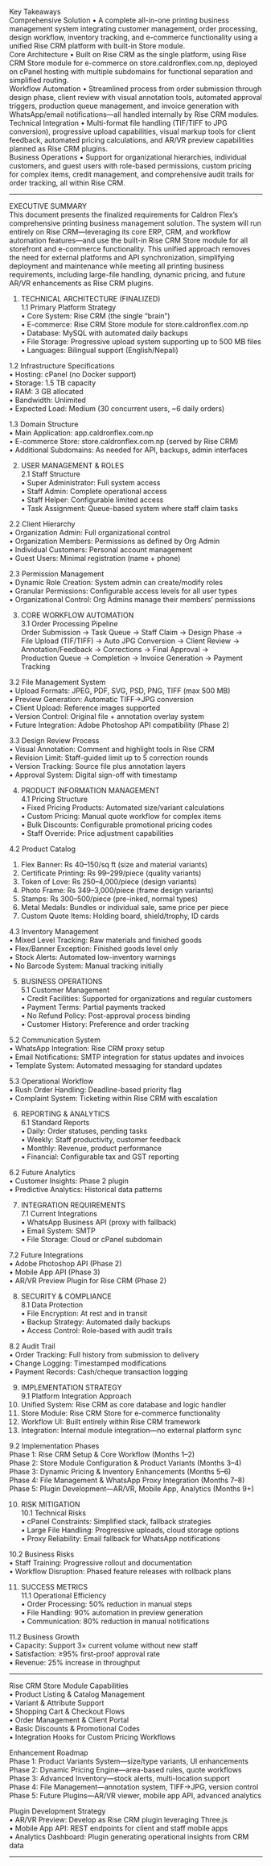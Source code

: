 Key Takeaways  
Comprehensive Solution • A complete all-in-one printing business management system integrating customer management, order processing, design workflow, inventory tracking, and e-commerce functionality using a unified Rise CRM platform with built-in Store module.  
Core Architecture • Built on Rise CRM as the single platform, using Rise CRM Store module for e-commerce on store.caldronflex.com.np, deployed on cPanel hosting with multiple subdomains for functional separation and simplified routing.  
Workflow Automation • Streamlined process from order submission through design phase, client review with visual annotation tools, automated approval triggers, production queue management, and invoice generation with WhatsApp/email notifications—all handled internally by Rise CRM modules.  
Technical Integration • Multi-format file handling (TIF/TIFF to JPG conversion), progressive upload capabilities, visual markup tools for client feedback, automated pricing calculations, and AR/VR preview capabilities planned as Rise CRM plugins.  
Business Operations • Support for organizational hierarchies, individual customers, and guest users with role-based permissions, custom pricing for complex items, credit management, and comprehensive audit trails for order tracking, all within Rise CRM.  

________________________________________________________________________________  

EXECUTIVE SUMMARY  
This document presents the finalized requirements for Caldron Flex’s comprehensive printing business management solution. The system will run entirely on Rise CRM—leveraging its core ERP, CRM, and workflow automation features—and use the built-in Rise CRM Store module for all storefront and e-commerce functionality. This unified approach removes the need for external platforms and API synchronization, simplifying deployment and maintenance while meeting all printing business requirements, including large-file handling, dynamic pricing, and future AR/VR enhancements as Rise CRM plugins.  

1. TECHNICAL ARCHITECTURE (FINALIZED)  
1.1 Primary Platform Strategy  
• Core System: Rise CRM (the single “brain”)  
• E-commerce: Rise CRM Store module for store.caldronflex.com.np  
• Database: MySQL with automated daily backups  
• File Storage: Progressive upload system supporting up to 500 MB files  
• Languages: Bilingual support (English/Nepali)  

1.2 Infrastructure Specifications  
• Hosting: cPanel (no Docker support)  
• Storage: 1.5 TB capacity  
• RAM: 3 GB allocated  
• Bandwidth: Unlimited  
• Expected Load: Medium (30 concurrent users, ~6 daily orders)  

1.3 Domain Structure  
• Main Application: app.caldronflex.com.np  
• E-commerce Store: store.caldronflex.com.np (served by Rise CRM)  
• Additional Subdomains: As needed for API, backups, admin interfaces  

2. USER MANAGEMENT & ROLES  
2.1 Staff Structure  
• Super Administrator: Full system access  
• Staff Admin: Complete operational access  
• Staff Helper: Configurable limited access  
• Task Assignment: Queue-based system where staff claim tasks  

2.2 Client Hierarchy  
• Organization Admin: Full organizational control  
• Organization Members: Permissions as defined by Org Admin  
• Individual Customers: Personal account management  
• Guest Users: Minimal registration (name + phone)  

2.3 Permission Management  
• Dynamic Role Creation: System admin can create/modify roles  
• Granular Permissions: Configurable access levels for all user types  
• Organizational Control: Org Admins manage their members’ permissions  

3. CORE WORKFLOW AUTOMATION  
3.1 Order Processing Pipeline  
Order Submission → Task Queue → Staff Claim → Design Phase →  
File Upload (TIF/TIFF) → Auto JPG Conversion → Client Review →  
Annotation/Feedback → Corrections → Final Approval →  
Production Queue → Completion → Invoice Generation → Payment Tracking  

3.2 File Management System  
• Upload Formats: JPEG, PDF, SVG, PSD, PNG, TIFF (max 500 MB)  
• Preview Generation: Automatic TIFF→JPG conversion  
• Client Upload: Reference images supported  
• Version Control: Original file + annotation overlay system  
• Future Integration: Adobe Photoshop API compatibility (Phase 2)  

3.3 Design Review Process  
• Visual Annotation: Comment and highlight tools in Rise CRM  
• Revision Limit: Staff-guided limit up to 5 correction rounds  
• Version Tracking: Source file plus annotation layers  
• Approval System: Digital sign-off with timestamp  

4. PRODUCT INFORMATION MANAGEMENT  
4.1 Pricing Structure  
• Fixed Pricing Products: Automated size/variant calculations  
• Custom Pricing: Manual quote workflow for complex items  
• Bulk Discounts: Configurable promotional pricing codes  
• Staff Override: Price adjustment capabilities  

4.2 Product Catalog  
1. Flex Banner: Rs 40–150/sq ft (size and material variants)  
2. Certificate Printing: Rs 99–299/piece (quality variants)  
3. Token of Love: Rs 250–4,000/piece (design variants)  
4. Photo Frame: Rs 349–3,000/piece (frame design variants)  
5. Stamps: Rs 300–500/piece (pre-inked, normal types)  
6. Metal Medals: Bundles or individual sale, same price per piece  
7. Custom Quote Items: Holding board, shield/trophy, ID cards  

4.3 Inventory Management  
• Mixed Level Tracking: Raw materials and finished goods  
• Flex/Banner Exception: Finished goods level only  
• Stock Alerts: Automated low-inventory warnings  
• No Barcode System: Manual tracking initially  

5. BUSINESS OPERATIONS  
5.1 Customer Management  
• Credit Facilities: Supported for organizations and regular customers  
• Payment Terms: Partial payments tracked  
• No Refund Policy: Post-approval process binding  
• Customer History: Preference and order tracking  

5.2 Communication System  
• WhatsApp Integration: Rise CRM proxy setup  
• Email Notifications: SMTP integration for status updates and invoices  
• Template System: Automated messaging for standard updates  

5.3 Operational Workflow  
• Rush Order Handling: Deadline-based priority flag  
• Complaint System: Ticketing within Rise CRM with escalation  

6. REPORTING & ANALYTICS  
6.1 Standard Reports  
• Daily: Order statuses, pending tasks  
• Weekly: Staff productivity, customer feedback  
• Monthly: Revenue, product performance  
• Financial: Configurable tax and GST reporting  

6.2 Future Analytics  
• Customer Insights: Phase 2 plugin  
• Predictive Analytics: Historical data patterns  

7. INTEGRATION REQUIREMENTS  
7.1 Current Integrations  
• WhatsApp Business API (proxy with fallback)  
• Email System: SMTP  
• File Storage: Cloud or cPanel subdomain  

7.2 Future Integrations  
• Adobe Photoshop API (Phase 2)  
• Mobile App API (Phase 3)  
• AR/VR Preview Plugin for Rise CRM (Phase 2)  

8. SECURITY & COMPLIANCE  
8.1 Data Protection  
• File Encryption: At rest and in transit  
• Backup Strategy: Automated daily backups  
• Access Control: Role-based with audit trails  

8.2 Audit Trail  
• Order Tracking: Full history from submission to delivery  
• Change Logging: Timestamped modifications  
• Payment Records: Cash/cheque transaction logging  

9. IMPLEMENTATION STRATEGY  
9.1 Platform Integration Approach  
1. Unified System: Rise CRM as core database and logic handler  
2. Store Module: Rise CRM Store for e-commerce functionality  
3. Workflow UI: Built entirely within Rise CRM framework  
4. Integration: Internal module integration—no external platform sync  

9.2 Implementation Phases  
Phase 1: Rise CRM Setup & Core Workflow (Months 1–2)  
Phase 2: Store Module Configuration & Product Variants (Months 3–4)  
Phase 3: Dynamic Pricing & Inventory Enhancements (Months 5–6)  
Phase 4: File Management & WhatsApp Proxy Integration (Months 7–8)  
Phase 5: Plugin Development—AR/VR, Mobile App, Analytics (Months 9+)  

10. RISK MITIGATION  
10.1 Technical Risks  
• cPanel Constraints: Simplified stack, fallback strategies  
• Large File Handling: Progressive uploads, cloud storage options  
• Proxy Reliability: Email fallback for WhatsApp notifications  

10.2 Business Risks  
• Staff Training: Progressive rollout and documentation  
• Workflow Disruption: Phased feature releases with rollback plans  

11. SUCCESS METRICS  
11.1 Operational Efficiency  
• Order Processing: 50% reduction in manual steps  
• File Handling: 90% automation in preview generation  
• Communication: 80% reduction in manual notifications  

11.2 Business Growth  
• Capacity: Support 3× current volume without new staff  
• Satisfaction: ≥95% first-proof approval rate  
• Revenue: 25% increase in throughput  

________________________________________________________________________________  

Rise CRM Store Module Capabilities  
• Product Listing & Catalog Management  
• Variant & Attribute Support  
• Shopping Cart & Checkout Flows  
• Order Management & Client Portal  
• Basic Discounts & Promotional Codes  
• Integration Hooks for Custom Pricing Workflows  

Enhancement Roadmap  
Phase 1: Product Variants System—size/type variants, UI enhancements  
Phase 2: Dynamic Pricing Engine—area-based rules, quote workflows  
Phase 3: Advanced Inventory—stock alerts, multi-location support  
Phase 4: File Management—annotation system, TIFF→JPG, version control  
Phase 5: Future Plugins—AR/VR viewer, mobile app API, advanced analytics  

Plugin Development Strategy  
• AR/VR Preview: Develop as Rise CRM plugin leveraging Three.js  
• Mobile App API: REST endpoints for client and staff mobile apps  
• Analytics Dashboard: Plugin generating operational insights from CRM data  

________________________________________________________________________________  